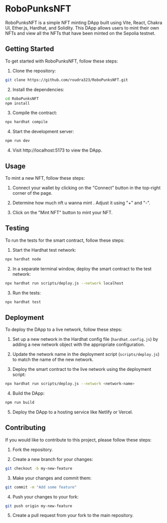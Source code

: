 # RoboPunksNFT

RoboPunksNFT is a simple NFT minting DApp built using Vite, React, Chakra UI, Ether.js, Hardhat, and Solidity. This DApp allows users to mint their own NFTs and view all the NFTs that have been minted on the Sepolia testnet.

## Getting Started

To get started with RoboPunksNFT, follow these steps:

1. Clone the repository:

```bash
git clone https://github.com/roudra323/RoboPunksNFT.git
```

2. Install the dependencies:

```bash
cd RoboPunksNFT
npm install
```
3. Compile the contract:

```bash
npx hardhat compile
```

4. Start the development server:

```bash
npm run dev
```

4. Visit http://localhost:5173 to view the DApp.

## Usage

To mint a new NFT, follow these steps:

1. Connect your wallet by clicking on the "Connect" button in the top-right corner of the page.

2. Determine how much nft u wanna mint . Adjust it using "+" and "-".

3. Click on the "Mint NFT" button to mint your NFT.

## Testing

To run the tests for the smart contract, follow these steps:

1. Start the Hardhat test network:

```bash
npx hardhat node
```

2. In a separate terminal window, deploy the smart contract to the test network:

```bash
npx hardhat run scripts/deploy.js --network localhost
```

3. Run the tests:

```bash
npx hardhat test
```

## Deployment

To deploy the DApp to a live network, follow these steps:

1. Set up a new network in the Hardhat config file (`hardhat.config.js`) by adding a new network object with the appropriate configuration.

2. Update the network name in the deployment script (`scripts/deploy.js`) to match the name of the new network.

3. Deploy the smart contract to the live network using the deployment script:

```bash
npx hardhat run scripts/deploy.js --network <network-name>
```

4. Build the DApp:

```bash
npm run build
```

5. Deploy the DApp to a hosting service like Netlify or Vercel.

## Contributing

If you would like to contribute to this project, please follow these steps:

1. Fork the repository.

2. Create a new branch for your changes:

```bash
git checkout -b my-new-feature
```

3. Make your changes and commit them:

```bash
git commit -m "Add some feature"
```

4. Push your changes to your fork:

```bash
git push origin my-new-feature
```

5. Create a pull request from your fork to the main repository.
